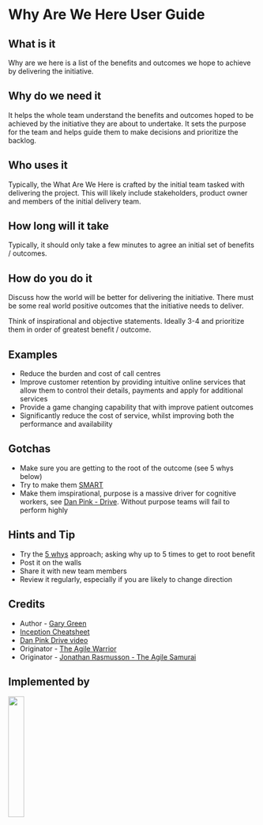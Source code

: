 # Why Are We Here User Guide
## What is it
Why are we here is a list of the benefits and outcomes we hope to achieve by delivering the initiative. 

## Why do we need it
It helps the whole team understand the benefits and outcomes hoped to be achieved by the initiative they are about to undertake.  It sets the purpose for the team and helps guide them to make decisions and prioritize the backlog.

## Who uses it
Typically, the What Are We Here is crafted by the initial team tasked with delivering the project.  This will likely include stakeholders, product owner and members of the initial delivery team.

## How long will it take
Typically, it should only take a few minutes to agree an initial set of benefits / outcomes.

## How do you do it
Discuss how the world will be better for delivering the initiative.  There must be some real world positive outcomes that the initiative needs to deliver.

Think of inspirational and objective statements.  Ideally 3-4 and prioritize them in order of greatest benefit / outcome.

## Examples
* Reduce the burden and cost of call centres
* Improve customer retention by providing intuitive online services that allow them to control their details, payments and apply for additional services
* Provide a game changing capability that with improve patient outcomes
* Significantly reduce the cost of service, whilst improving both the performance and availability

## Gotchas
* Make sure you are getting to the root of the outcome (see 5 whys below)
* Try to make them [SMART](https://en.wikipedia.org/wiki/SMART_criteria)
* Make them imspirational, purpose is a massive driver for cognitive workers, see [Dan Pink - Drive](http://www.danpink.com/books/drive/).  Without purpose teams will fail to perform highly

## Hints and Tip
* Try the [5 whys](https://www.isixsigma.com/tools-templates/cause-effect/determine-root-cause-5-whys/) approach; asking why up to 5 times to get to root benefit
* Post it on the walls
* Share it with new team members
* Review it regularly, especially if you are likely to change direction

## Credits
* Author - [Gary Green](mailto:contact@burendo.com) 
* [Inception Cheatsheet](http://bad.tools/delivery/docs/cheatsheet-inception.pdf)
* [Dan Pink Drive video](https://www.youtube.com/watch?v=u6XAPnuFjJc)
* Originator - [The Agile Warrior](https://agilewarrior.wordpress.com/2010/11/06/the-agile-inception-deck/)
* Originator - [Jonathan Rasmusson - The Agile Samurai](https://pragprog.com/titles/jtrap/the-agile-samurai)

## Implemented by
[<img src=https://github.com/The-BAD-Toolit/Blended-Agile-Delivery-Toolkit/raw/master/images/burendo%20header.png width=25%>](http://burendo.com)
